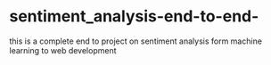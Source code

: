 # sentiment_analysis-end-to-end-
this is a complete end to project on sentiment analysis form machine learning to web development 
